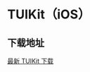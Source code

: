 # TUIKit（iOS）

## 下载地址

[最新 TUIKit 下载](https://imsdk-1252463788.cos.ap-guangzhou.myqcloud.com/4.6.54/TIM_SDK_TUIKIT_iOS_latest_framework.zip)
